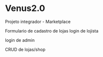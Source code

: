 # Venus2.0
Projeto integrador - Marketplace



Formulario de cadastro de lojas
login de lojista

login de admin

CRUD de lojas/shop


